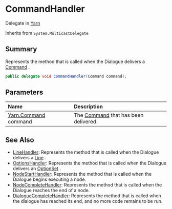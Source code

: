 # CommandHandler

Delegate in [Yarn](api/csharp/yarn.md)

Inherits from `System.MulticastDelegate`

## Summary


Represents the method that is called when the Dialogue delivers a  <a href="yarn.command.md">Command</a> .


```csharp
public delegate void CommandHandler(Command command);
```

## Parameters

|Name|Description|
|:---|:---|
|[Yarn.Command](api/csharp/yarn.command.md) command|The  <a href="yarn.command.md">Command</a>  that has been delivered.|

## See Also

* [LineHandler](api/csharp/yarn.linehandler.md): Represents the method that is called when the Dialogue delivers a  <a href="yarn.line.md">Line</a> .
* [OptionsHandler](api/csharp/yarn.optionshandler.md): Represents the method that is called when the Dialogue delivers an  <a href="yarn.optionset.md">OptionSet</a> .
* [NodeStartHandler](api/csharp/yarn.nodestarthandler.md): Represents the method that is called when the Dialogue begins executing a node.
* [NodeCompleteHandler](api/csharp/yarn.nodecompletehandler.md): Represents the method that is called when the Dialogue reaches the end of a node.
* [DialogueCompleteHandler](api/csharp/yarn.dialoguecompletehandler.md): Represents the method that is called when the dialogue has reached its end, and no more code remains to be run.

